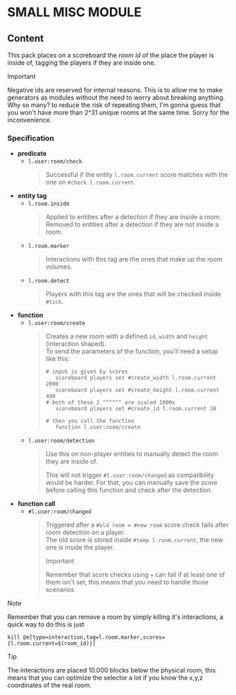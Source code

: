 # SMALL MISC MODULE

## Content

This pack places on a scoreboard the _room id_ of the place the player is inside of, tagging the players if they are inside one.

> [!IMPORTANT]
> Negative ids are reserved for internal reasons. This is to allow me to make generators as modules without the need to worry about breaking anything. Why so many? to reduce the risk of repeating them, I'm gonna guess that you won't have more than 2^31 unique rooms at the same time. Sorry for the inconvenience.

### Specification

- **predicate**
    - `l.user:room/check`  
        > Successful if the entity `l.room.current` score matches with the one on `#check l.room.current`.  
- **entity tag**
    - `l.room.inside`  
        > Applied to entities after a detection if they are inside a room.  
        > Removed to entities after a detection if they are not inside a room.
    - `l.room.marker`  
        > Interactions with this tag are the ones that make up the room volumes.  
    - `l.room.detect`  
        > Players with this tag are the ones that will be checked inside `#tick`.  
- **function**
    - `l.user:room/create`
        > Creates a new room with a defined `id`, `width` and `height` (interaction shaped).  
        > To send the parameters of the function, you'll need a setup like this:  
        > ```
        > # input is given by scores
        >    scoreboard players set #create_width l.room.current 2000
        >    scoreboard players set #create_height l.room.current 490
        > # both of these 2 ^^^^^^ are scaled 1000x
        >    scoreboard players set #create_id l.room.current 10
        > 
        > # then you call the function
        >    function l.user:room/create
        > ```
    - `l.user:room/detection`
        > Use this on non-player entities to manually detect the room they are inside of.
        >
        > This will not trigger `#l.user:room/changed` as compatibility would be harder. For that, you can manually save the score before calling this function and check after the detection.
- **function call**
    - `#l.user:room/changed`  
        > Triggered after a `#old room = #new room` score check fails after room detection on a player.  
        > The old score is stored inside `#temp l.room.current`, the new one is inside the player.
        >> [!IMPORTANT]
        >> Remember that score checks using `=` can fail if at least one of them isn't set, this means that you need to handle those scenarios

> [!NOTE]
> Remember that you can remove a room by simply killing it's  interactions, a quick way to do this is just
> ```
> kill @e[type=interaction,tag=l.room.marker,scores={l.room.current=$(room_id)}]
> ```

> [!TIP]
> The interactions are placed 10.000 blocks below the physical room, this means that you can optimize the selector a lot if you know the x,y,z coordinates of the real room.